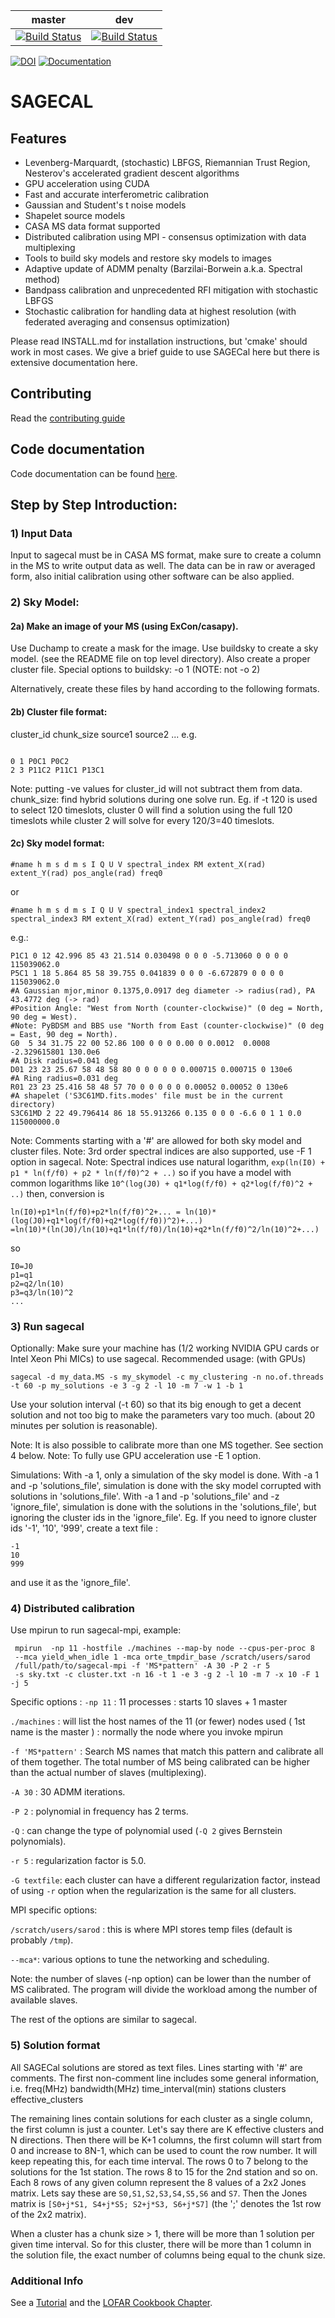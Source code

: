 

| **master**  | **dev** |
| ------------- | ------------- |
| [![Build Status](https://travis-ci.org/nlesc-dirac/sagecal.svg?branch=master)](https://travis-ci.org/nlesc-dirac/sagecal)  | [![Build Status](https://travis-ci.org/nlesc-dirac/sagecal.svg?branch=dev)](https://travis-ci.org/nlesc-dirac/sagecal)  |

[![DOI](https://zenodo.org/badge/DOI/10.5281/zenodo.1289316.svg)](https://doi.org/10.5281/zenodo.1289316)
[![Documentation](https://codedocs.xyz/nlesc-dirac/sagecal.svg)](https://codedocs.xyz/nlesc-dirac/sagecal/)

# SAGECAL


## Features

- Levenberg-Marquardt, (stochastic) LBFGS, Riemannian Trust Region, Nesterov's accelerated gradient descent algorithms
- GPU acceleration using CUDA
- Fast and accurate interferometric calibration
- Gaussian and Student's t noise models
- Shapelet source models
- CASA MS data format supported
- Distributed calibration using MPI - consensus optimization with data multiplexing
- Tools to build sky models and restore sky models to images
- Adaptive update of ADMM penalty (Barzilai-Borwein a.k.a. Spectral method)
- Bandpass calibration and unprecedented RFI mitigation with stochastic LBFGS
- Stochastic calibration for handling data at highest resolution (with federated averaging and consensus optimization)


Please read INSTALL.md for installation instructions, but 'cmake' should work in most cases. We give a brief guide to use SAGECal here but there is extensive documentation here.

## Contributing
Read the [contributing guide](https://github.com/nlesc-dirac/sagecal/blob/master/CONTRIBUTING.md)


## Code documentation
Code documentation can be found [here](https://codedocs.xyz/nlesc-dirac/sagecal).


## Step by Step Introduction:

### 1) Input Data
Input to sagecal must be in CASA MS format, make sure to create a column in the MS to write output data as well. The data can be in raw or averaged form, also initial calibration using other software can be also applied.


### 2) Sky Model:
#### 2a) Make an image of your MS (using ExCon/casapy). 
Use Duchamp to create a mask for the image. Use buildsky to create a sky model. (see the README file on top level directory). Also create a proper cluster file.
Special options to buildsky: -o 1 (NOTE: not -o 2)

Alternatively, create these files by hand according to the following formats.

#### 2b) Cluster file format:
cluster_id chunk_size source1 source2 ...
e.g.
```

0 1 P0C1 P0C2
2 3 P11C2 P11C1 P13C1

```

Note: putting -ve values for cluster_id will not subtract them from data.
chunk_size: find hybrid solutions during one solve run. Eg. if -t 120 is used 
to select 120 timeslots, cluster 0 will find a solution using the full 120 timeslots while cluster 2 will solve for every 120/3=40 timeslots.

#### 2c) Sky model format:
```
#name h m s d m s I Q U V spectral_index RM extent_X(rad) extent_Y(rad) pos_angle(rad) freq0
```

or

```
#name h m s d m s I Q U V spectral_index1 spectral_index2 spectral_index3 RM extent_X(rad) extent_Y(rad) pos_angle(rad) freq0
```

e.g.:

```
P1C1 0 12 42.996 85 43 21.514 0.030498 0 0 0 -5.713060 0 0 0 0 115039062.0
P5C1 1 18 5.864 85 58 39.755 0.041839 0 0 0 -6.672879 0 0 0 0 115039062.0
#A Gaussian mjor,minor 0.1375,0.0917 deg diameter -> radius(rad), PA 43.4772 deg (-> rad)
#Position Angle: "West from North (counter-clockwise)" (0 deg = North, 90 deg = West). 
#Note: PyBDSM and BBS use "North from East (counter-clockwise)" (0 deg = East, 90 deg = North). 
G0  5 34 31.75 22 00 52.86 100 0 0 0 0.00 0 0.0012  0.0008 -2.329615801 130.0e6
#A Disk radius=0.041 deg
D01 23 23 25.67 58 48 58 80 0 0 0 0 0 0.000715 0.000715 0 130e6
#A Ring radius=0.031 deg
R01 23 23 25.416 58 48 57 70 0 0 0 0 0 0.00052 0.00052 0 130e6
#A shapelet ('S3C61MD.fits.modes' file must be in the current directory)
S3C61MD 2 22 49.796414 86 18 55.913266 0.135 0 0 0 -6.6 0 1 1 0.0 115000000.0
```


Note: Comments starting with a '#' are allowed for both sky model and cluster files.
Note: 3rd order spectral indices are also supported, use -F 1 option in sagecal.
Note: Spectral indices use natural logarithm, ```exp(ln(I0) + p1 * ln(f/f0) + p2 * ln(f/f0)^2 + ..)``` so if you have a model with common logarithms like ```10^(log(J0) + q1*log(f/f0) + q2*log(f/f0)^2 + ..)``` then, conversion is

```
ln(I0)+p1*ln(f/f0)+p2*ln(f/f0)^2+... = ln(10)*(log(J0)+q1*log(f/f0)+q2*log(f/f0))^2)+...)
=ln(10)*(ln(J0)/ln(10)+q1*ln(f/f0)/ln(10)+q2*ln(f/f0)^2/ln(10)^2+...)
```
so
```
I0=J0
p1=q1
p2=q2/ln(10)
p3=q3/ln(10)^2
...
```

### 3) Run sagecal
Optionally: Make sure your machine has (1/2 working NVIDIA GPU cards or Intel Xeon Phi MICs) to use sagecal.
Recommended usage: (with GPUs)

```
sagecal -d my_data.MS -s my_skymodel -c my_clustering -n no.of.threads -t 60 -p my_solutions -e 3 -g 2 -l 10 -m 7 -w 1 -b 1
```

Use your solution interval (-t 60) so that its big enough to get a decent solution and not too big to make the parameters vary too much. (about 20 minutes per solution is reasonable).

Note: It is also possible to calibrate more than one MS together. See section 4 below.
Note: To fully use GPU acceleration use -E 1 option.

Simulations:
With -a 1, only a simulation of the sky model is done.
With -a 1 and -p 'solutions_file', simulation is done with the sky model corrupted with solutions in 'solutions_file'.
With -a 1 and -p 'solutions_file' and -z 'ignore_file', simulation is done with the solutions in the 'solutions_file', but ignoring the cluster ids in the 'ignore_file'.
Eg. If you need to ignore cluster ids '-1', '10', '999', create a text file :

```
-1
10
999
```

and use it as the 'ignore_file'.


### 4) Distributed calibration

Use mpirun to run sagecal-mpi, example:
```
 mpirun  -np 11 -hostfile ./machines --map-by node --cpus-per-proc 8 
 --mca yield_when_idle 1 -mca orte_tmpdir_base /scratch/users/sarod 
 /full/path/to/sagecal-mpi -f 'MS*pattern' -A 30 -P 2 -r 5 
 -s sky.txt -c cluster.txt -n 16 -t 1 -e 3 -g 2 -l 10 -m 7 -x 10 -F 1 -j 5
```

Specific options : 
```-np 11``` : 11 processes : starts 10 slaves + 1 master

```./machines``` : will list the host names of the 11 (or fewer) nodes used ( 1st name is the master ) : normally the node where you invoke mpirun

```-f 'MS*pattern'``` : Search MS names that match this pattern and calibrate all of them together. The total number of MS being calibrated can be higher than the actual number of slaves (multiplexing).

```-A 30``` : 30 ADMM iterations.

```-P 2``` : polynomial in frequency has 2 terms.

```-Q``` : can change the type of polynomial used (```-Q 2``` gives Bernstein polynomials).

```-r 5``` : regularization factor is 5.0.

```-G textfile```: each cluster can have a different regularization factor, instead of using ```-r``` option when the regularization is the same for all clusters.

MPI specific options:

```/scratch/users/sarod``` : this is where MPI stores temp files (default is probably ```/tmp```).

```--mca*```: various options to tune the networking and scheduling.

Note: the number of slaves (-np option) can be lower than the number of MS calibrated. The program will divide the workload among the number of available slaves.


The rest of the options are similar to sagecal.


### 5) Solution format
All SAGECal solutions are stored as text files. Lines starting with '#' are comments.
The first non-comment line includes some general information, i.e.
freq(MHz) bandwidth(MHz) time_interval(min) stations clusters effective_clusters

The remaining lines contain solutions for each cluster as a single column, the first column is just a counter. 
Let's say there are K effective clusters and N directions. Then there will be K+1 columns, the first column will start from 0 and increase to 8N-1, 
which can be used to count the row number. It will keep repeating this, for each time interval.
The rows 0 to 7 belong to the solutions for the 1st station. The rows 8 to 15 for the 2nd station and so on. 
Each 8 rows of any given column represent the 8 values of a 2x2 Jones matrix. Lets say these are ```S0,S1,S2,S3,S4,S5,S6``` and ```S7```. Then the Jones matrix is ```[S0+j*S1, S4+j*S5; S2+j*S3, S6+j*S7]``` (the ';' denotes the 1st row of the 2x2 matrix).

When a cluster has a chunk size > 1, there will be more than 1 solution per given time interval. 
So for this cluster, there will be more than 1 column in the solution file, the exact number of columns being equal to the chunk size.



### Additional Info
See a [Tutorial](http://sagecal.sourceforge.net/tutorial/html/index.html)
and the [LOFAR Cookbook Chapter](https://support.astron.nl/LOFARImagingCookbook/sagecal.html).
